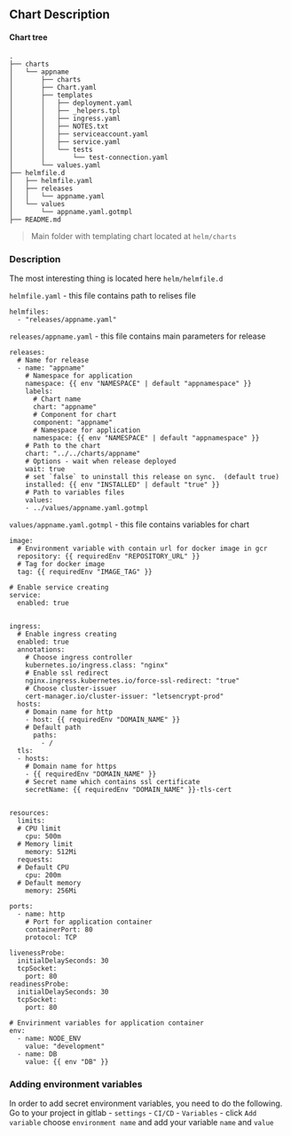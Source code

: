 ## Chart Description

#### Chart tree

```
.
├── charts
│   └── appname
│       ├── charts
│       ├── Chart.yaml
│       ├── templates
│       │   ├── deployment.yaml
│       │   ├── _helpers.tpl
│       │   ├── ingress.yaml
│       │   ├── NOTES.txt
│       │   ├── serviceaccount.yaml
│       │   ├── service.yaml
│       │   └── tests
│       │       └── test-connection.yaml
│       └── values.yaml
├── helmfile.d
│   ├── helmfile.yaml
│   ├── releases
│   │   └── appname.yaml
│   └── values
│       └── appname.yaml.gotmpl
├── README.md
```

> Main folder with templating chart located at `helm/charts`

### Description

The most interesting thing is located here `helm/helmfile.d`

`helmfile.yaml` - this file contains path to relises file

```kubernetes helm
helmfiles:
  - "releases/appname.yaml"
```

`releases/appname.yaml` - this file contains main parameters for release

```kubernetes helm
releases:
  # Name for release
  - name: "appname"
    # Namespace for application
    namespace: {{ env "NAMESPACE" | default "appnamespace" }}
    labels:
      # Chart name
      chart: "appname"
      # Component for chart
      component: "appname"
      # Namespace for application
      namespace: {{ env "NAMESPACE" | default "appnamespace" }}
    # Path to the chart
    chart: "../../charts/appname"
    # Options - wait when release deployed
    wait: true
    # set `false` to uninstall this release on sync.  (default true)
    installed: {{ env "INSTALLED" | default "true" }}
    # Path to variables files
    values:
    - ../values/appname.yaml.gotmpl
```

`values/appname.yaml.gotmpl` - this file contains variables for chart

```kubernetes helm
image:
  # Environment variable with contain url for docker image in gcr
  repository: {{ requiredEnv "REPOSITORY_URL" }}
  # Tag for docker image
  tag: {{ requiredEnv "IMAGE_TAG" }}

# Enable service creating
service:
  enabled: true


ingress:
  # Enable ingress creating
  enabled: true
  annotations:
    # Choose ingress controller
    kubernetes.io/ingress.class: "nginx"
    # Enable ssl redirect
    nginx.ingress.kubernetes.io/force-ssl-redirect: "true"
    # Choose cluster-issuer
    cert-manager.io/cluster-issuer: "letsencrypt-prod"
  hosts:
    # Domain name for http
    - host: {{ requiredEnv "DOMAIN_NAME" }}
    # Default path
      paths:
        - /
  tls:
  - hosts:
    # Domain name for https
    - {{ requiredEnv "DOMAIN_NAME" }}
    # Secret name which contains ssl certificate
    secretName: {{ requiredEnv "DOMAIN_NAME" }}-tls-cert


resources:
  limits:
  # CPU limit
    cpu: 500m
  # Memory limit
    memory: 512Mi
  requests:
  # Default CPU
    cpu: 200m
  # Default memory
    memory: 256Mi

ports:
  - name: http
    # Port for application container
    containerPort: 80
    protocol: TCP

livenessProbe:
  initialDelaySeconds: 30
  tcpSocket:
    port: 80
readinessProbe:
  initialDelaySeconds: 30
  tcpSocket:
    port: 80

# Envirinment variables for application container
env:
  - name: NODE_ENV
    value: "development"
  - name: DB
    value: {{ env "DB" }}
```

### Adding environment variables

In order to add secret environment variables, you need to do the following.
Go to your project in gitlab - `settings` - `CI/CD` - `Variables` - click `Add variable` choose `environment name` and add your variable `name` and `value`
